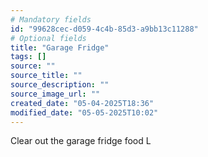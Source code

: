 ```yaml
---
# Mandatory fields
id: "99628cec-d059-4c4b-85d3-a9bb13c11288"
# Optional fields
title: "Garage Fridge"
tags: []
source: ""
source_title: ""
source_description: ""
source_image_url: ""
created_date: "05-04-2025T18:36"
modified_date: "05-05-2025T10:02"
---
```

Clear out the garage fridge food
L